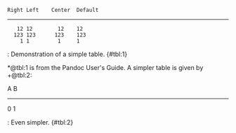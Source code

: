     Right Left    Center  Default
  ------- ------ -------- ---------
       12 12        12    12
      123 123      123    123
        1 1         1     1

  : Demonstration of a simple table. {\#tbl:1}

\*@tbl:1 is from the Pandoc User's Guide. A simpler table is given by
+@tbl:2:

  A   B
  --- ---
  0   1

  : Even simpler. {\#tbl:2}

